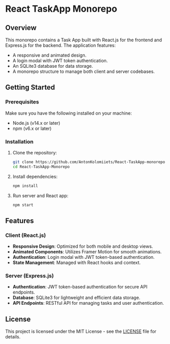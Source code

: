# React TaskApp Monorepo

## Overview

This monorepo contains a Task App built with React.js for the frontend and Express.js for the backend. The application features:
- A responsive and animated design.
- A login modal with JWT token authentication.
- An SQLite3 database for data storage.
- A monorepo structure to manage both client and server codebases.

## Getting Started

### Prerequisites
Make sure you have the following installed on your machine:
- Node.js (v14.x or later)
- npm (v6.x or later)

### Installation

1. Clone the repository:

    ```sh
    git clone https://github.com/AntonKolomiiets/React-TaskApp-monorepo.git
    cd React-TaskApp-Monorepo
    ```

2. Install dependencies:

    ```sh
    npm install
    ```

3. Run server and React app:

    ```sh
    npm start
    ```

## Features

### Client (React.js)
- **Responsive Design**: Optimized for both mobile and desktop views.
- **Animated Components**: Utilizes Framer Motion for smooth animations.
- **Authentication**: Login modal with JWT token-based authentication.
- **State Management**: Managed with React hooks and context.

### Server (Express.js)
- **Authentication**: JWT token-based authentication for secure API endpoints.
- **Database**: SQLite3 for lightweight and efficient data storage.
- **API Endpoints**: RESTful API for managing tasks and user authentication.

## License

This project is licensed under the MIT License - see the [LICENSE](LICENSE) file for details.
